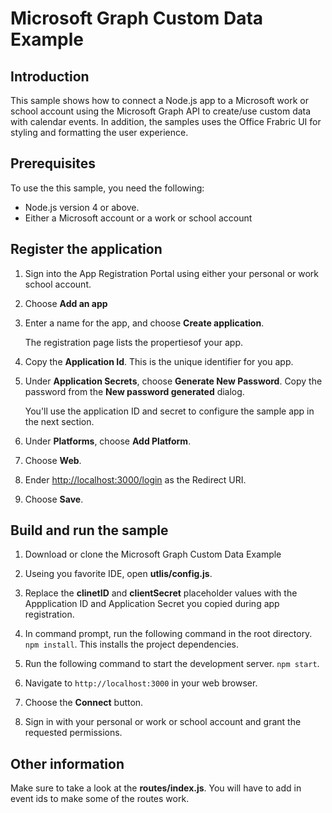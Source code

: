# Microsoft Graph Custom Data Example

## Introduction

This sample shows how to connect a Node.js app to a Microsoft work or school account using the Microsoft Graph API to create/use custom data with calendar events. In addition, the samples uses the Office Frabric UI for styling and formatting the user experience. 

## Prerequisites

To use the this sample, you need the following:

* Node.js version 4 or above.
* Either a Microsoft account or a work or school account

## Register the application

1. Sign into the App Registration Portal using either your personal or work school account.

2. Choose **Add an app**

3. Enter a name for the app, and choose **Create application**.

    The registration page lists the propertiesof your app.

4. Copy the **Application Id**. This is the unique identifier for you app.

5. Under **Application Secrets**, choose **Generate New Password**. Copy the password from the **New password generated** dialog.

    You'll use the application ID and secret to configure the sample app in the next section.

6. Under **Platforms**, choose **Add Platform**.

7. Choose **Web**.

8. Ender [http://localhost:3000/login]() as the Redirect URI.

9. Choose **Save**.

## Build and run the sample

1. Download or clone the Microsoft Graph Custom Data Example

2. Useing you favorite IDE, open **utlis/config.js**.

3. Replace the **clinetID** and **clientSecret** placeholder values with the Appplication ID and Application Secret you copied during app registration.

4. In command prompt, run the following command in the root directory. ``npm install``. This installs the project dependencies. 

5. Run the following command to start the development server. ``npm start``.

6. Navigate to ``http://localhost:3000`` in your web browser. 

7. Choose the **Connect** button.

8. Sign in with your personal or work or school account and grant the requested permissions.

## Other information

Make sure to take a look at the **routes/index.js**. You will have to add in event ids to make some of the routes work. 
